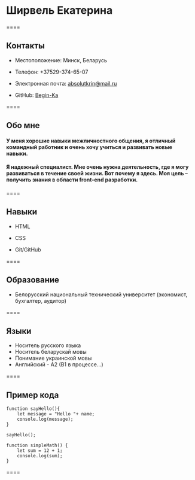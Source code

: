 # Ширвель Екатерина 

====

## Контакты

* Местоположение: Минск, Беларусь

* Телефон: +37529-374-65-07

* Электронная почта:  absolutkrin@mail.ru

* GitHub: [Begin-Ka](https://github.com/Begin-Ka)

====

## Обо мне

#### У меня хорошие навыки межличностного общения, я отличный командный работник и очень хочу учиться и развивать новые навыки.

#### Я надежный специалист. Мне очень нужна деятельность, где я могу развиваться в течение своей жизни. Вот почему я здесь. Моя цель – получить знания в области front-end разработки.

====

## Навыки

* HTML

* CSS

* Git/GitHub

====

## Образование

* Белорусский национальный технический университет (экономист, бухгалтер, аудитор)

====

## Языки

* Носитель русского языка
* Носитель беларускай мовы
* Понимание украинской мовы
* Английский - A2 (B1 в процессе...)

====

## Пример кода

```
function sayHello(){
    let message = "Hello "+ name;
    console.log(message);   
}

sayHello();

function simpleMath() {
    let sum = 12 + 1;
    console.log(sum);
}

```
====
